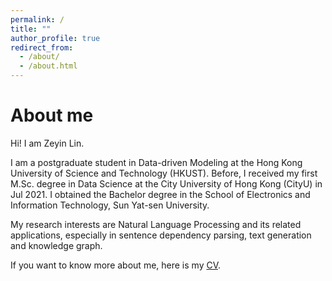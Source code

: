 ```yaml
---
permalink: /
title: ""
author_profile: true
redirect_from: 
  - /about/
  - /about.html
---
```

# About me

Hi! I am Zeyin Lin.

I am a postgraduate student in Data-driven Modeling at the Hong Kong University of Science and Technology (HKUST). Before, I received my first M.Sc. degree in Data Science at the City University of Hong Kong (CityU) in Jul 2021. I obtained the Bachelor degree in the School of Electronics and Information Technology, Sun Yat-sen University.

My research interests are Natural Language Processing and its related applications, especially in sentence dependency parsing, text generation and knowledge graph.

If you want to know more about me, here is my [CV](https://fjljlzy.github.io/zeyinlin.github.io/files/CV_LinZeyin_2203.pdf).
